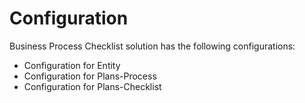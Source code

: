 # Configuration

Business Process Checklist solution has the following configurations:&#x20;

* Configuration for Entity
* Configuration for Plans-Process
* Configuration for Plans-Checklist
